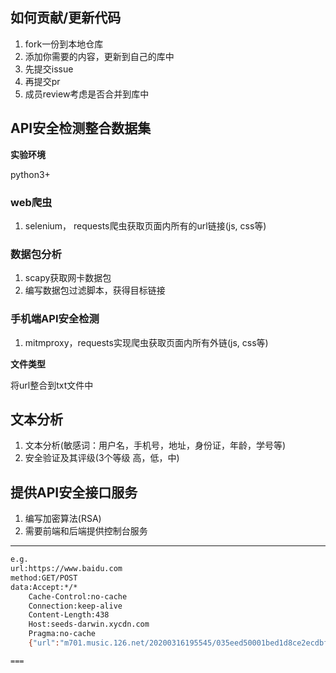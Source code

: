 ## 如何贡献/更新代码

1. fork一份到本地仓库
2. 添加你需要的内容，更新到自己的库中
3. 先提交issue
4. 再提交pr
5. 成员review考虑是否合并到库中

## API安全检测整合数据集

**实验环境**

python3+

### web爬虫

1. selenium， requests爬虫获取页面内所有的url链接(js, css等)



### 数据包分析

1. scapy获取网卡数据包
2. 编写数据包过滤脚本，获得目标链接



### 手机端API安全检测

1. mitmproxy，requests实现爬虫获取页面内所有外链(js, css等)



**文件类型**

将url整合到txt文件中

## 文本分析

1. 文本分析(敏感词：用户名，手机号，地址，身份证，年龄，学号等)
2. 安全验证及其评级(3个等级 高，低，中)



## 提供API安全接口服务

1. 编写加密算法(RSA)
2. 需要前端和后端提供控制台服务











-----------------------
```bash
e.g.
url:https://www.baidu.com
method:GET/POST
data:Accept:*/*
	Cache-Control:no-cache
	Connection:keep-alive
	Content-Length:438
	Host:seeds-darwin.xycdn.com
	Pragma:no-cache
	{"url":"m701.music.126.net/20200316195545/035eed50001bed1d8ce2ecdbf5d161f9/jdyyaac/015a/510e/0f0b/600184ef5cfd9ca30f398a27dbbfefb2.m4a","surl":"https://m701.music.126.net/20200316195545/035eed50001bed1d8ce2ecdbf5d161f9/jdyyaac/015a/510e/0f0b/600184ef5cfd9ca30f398a27dbbfefb2.m4a?xyop=2","sid":"9eec9f81d374fceeb66826135a2af3b64e2e185e66cfaf2b6cee90b465e34395","fs":4245477,"ofs":424576,"nt":0,"type":"sdk","ver":"1.5.99","peer_status":[]}

===
```



